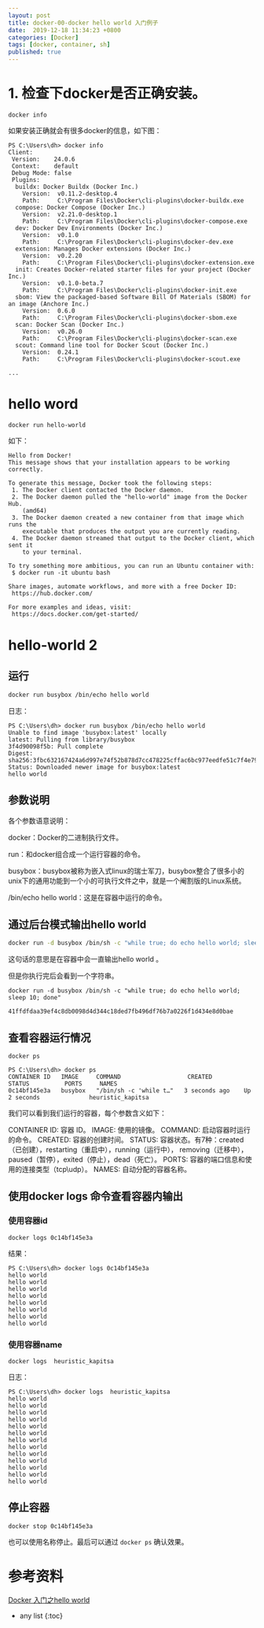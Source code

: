 ```yaml
---
layout: post
title: docker-00-docker hello world 入门例子
date:  2019-12-18 11:34:23 +0800
categories: [Docker]
tags: [docker, container, sh]
published: true
---
```


# 1. 检查下docker是否正确安装。

```
docker info     
```

如果安装正确就会有很多docker的信息，如下图：

```
PS C:\Users\dh> docker info
Client:
 Version:    24.0.6
 Context:    default
 Debug Mode: false
 Plugins:
  buildx: Docker Buildx (Docker Inc.)
    Version:  v0.11.2-desktop.4
    Path:     C:\Program Files\Docker\cli-plugins\docker-buildx.exe
  compose: Docker Compose (Docker Inc.)
    Version:  v2.21.0-desktop.1
    Path:     C:\Program Files\Docker\cli-plugins\docker-compose.exe
  dev: Docker Dev Environments (Docker Inc.)
    Version:  v0.1.0
    Path:     C:\Program Files\Docker\cli-plugins\docker-dev.exe
  extension: Manages Docker extensions (Docker Inc.)
    Version:  v0.2.20
    Path:     C:\Program Files\Docker\cli-plugins\docker-extension.exe
  init: Creates Docker-related starter files for your project (Docker Inc.)
    Version:  v0.1.0-beta.7
    Path:     C:\Program Files\Docker\cli-plugins\docker-init.exe
  sbom: View the packaged-based Software Bill Of Materials (SBOM) for an image (Anchore Inc.)
    Version:  0.6.0
    Path:     C:\Program Files\Docker\cli-plugins\docker-sbom.exe
  scan: Docker Scan (Docker Inc.)
    Version:  v0.26.0
    Path:     C:\Program Files\Docker\cli-plugins\docker-scan.exe
  scout: Command line tool for Docker Scout (Docker Inc.)
    Version:  0.24.1
    Path:     C:\Program Files\Docker\cli-plugins\docker-scout.exe

...
```

# hello word

```
docker run hello-world
```

如下：

```
Hello from Docker!
This message shows that your installation appears to be working correctly.

To generate this message, Docker took the following steps:
 1. The Docker client contacted the Docker daemon.
 2. The Docker daemon pulled the "hello-world" image from the Docker Hub.
    (amd64)
 3. The Docker daemon created a new container from that image which runs the
    executable that produces the output you are currently reading.
 4. The Docker daemon streamed that output to the Docker client, which sent it
    to your terminal.

To try something more ambitious, you can run an Ubuntu container with:
 $ docker run -it ubuntu bash

Share images, automate workflows, and more with a free Docker ID:
 https://hub.docker.com/

For more examples and ideas, visit:
 https://docs.docker.com/get-started/
```

# hello-world 2

## 运行

```sh
docker run busybox /bin/echo hello world 
```

日志：

```
PS C:\Users\dh> docker run busybox /bin/echo hello world
Unable to find image 'busybox:latest' locally
latest: Pulling from library/busybox
3f4d90098f5b: Pull complete
Digest: sha256:3fbc632167424a6d997e74f52b878d7cc478225cffac6bc977eedfe51c7f4e79
Status: Downloaded newer image for busybox:latest
hello world
```

## 参数说明

各个参数语意说明：

docker：Docker的二进制执行文件。

run：和docker组合成一个运行容器的命令。

busybox：busybox被称为嵌入式linux的瑞士军刀，busybox整合了很多小的unix下的通用功能到一个小的可执行文件之中，就是一个阉割版的Linux系统。

/bin/echo hello world：这是在容器中运行的命令。

## 通过后台模式输出hello world

```sh
docker run -d busybox /bin/sh -c "while true; do echo hello world; sleep 10; done"
```

这句话的意思是在容器中会一直输出hello world 。

但是你执行完后会看到一个字符串。

```
docker run -d busybox /bin/sh -c "while true; do echo hello world; sleep 10; done"

41ffdfdaa39ef4c8db0098d4d344c18ded7fb496df76b7a0226f1d434e8d0bae
```

## 查看容器运行情况

```
docker ps

PS C:\Users\dh> docker ps
CONTAINER ID   IMAGE     COMMAND                   CREATED          STATUS          PORTS     NAMES
0c14bf145e3a   busybox   "/bin/sh -c 'while t…"   3 seconds ago    Up 2 seconds              heuristic_kapitsa
```

我们可以看到我们运行的容器，每个参数含义如下：

CONTAINER ID: 容器 ID。
IMAGE: 使用的镜像。
COMMAND: 启动容器时运行的命令。
CREATED: 容器的创建时间。
STATUS: 容器状态。有7种：created（已创建），restarting（重启中），running（运行中）， removing（迁移中），paused（暂停），exited（停止），dead（死亡）。
PORTS: 容器的端口信息和使用的连接类型（tcp\udp）。
NAMES: 自动分配的容器名称。


## 使用docker logs 命令查看容器内输出

### 使用容器id

```
docker logs 0c14bf145e3a
```

结果：

```
PS C:\Users\dh> docker logs 0c14bf145e3a
hello world
hello world
hello world
hello world
hello world
hello world
hello world
hello world
```

### 使用容器name

```
docker logs  heuristic_kapitsa
```

日志：

```
PS C:\Users\dh> docker logs  heuristic_kapitsa
hello world
hello world
hello world
hello world
hello world
hello world
hello world
hello world
hello world
hello world
hello world
hello world
hello world
```

## 停止容器

```
docker stop 0c14bf145e3a
```

也可以使用名称停止。最后可以通过 `docker ps` 确认效果。

# 参考资料

[Docker 入门之hello world](https://blog.csdn.net/wzs535131/article/details/108188599)

* any list
{:toc}